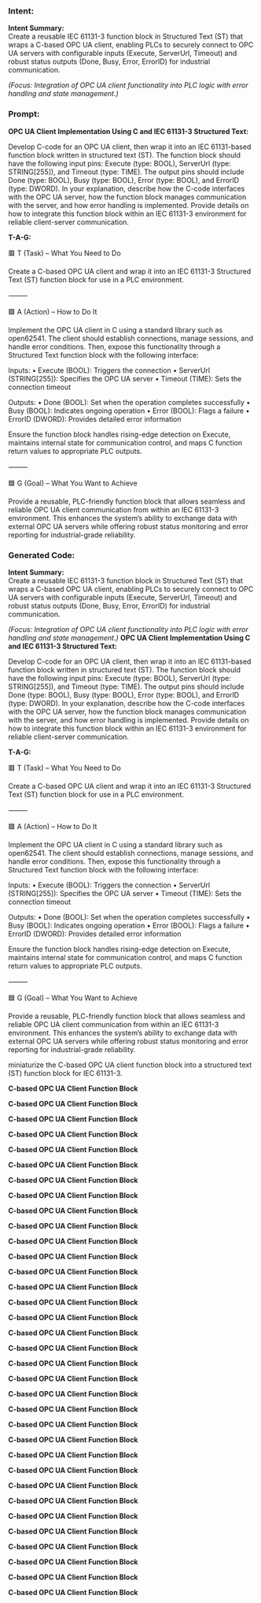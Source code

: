 ### Intent:
**Intent Summary:**  
Create a reusable IEC 61131-3 function block in Structured Text (ST) that wraps a C-based OPC UA client, enabling PLCs to securely connect to OPC UA servers with configurable inputs (Execute, ServerUrl, Timeout) and robust status outputs (Done, Busy, Error, ErrorID) for industrial communication.  

*(Focus: Integration of OPC UA client functionality into PLC logic with error handling and state management.)*

### Prompt:
**OPC UA Client Implementation Using C and IEC 61131-3 Structured Text:**

Develop C-code for an OPC UA client, then wrap it into an IEC 61131-based function block written in structured text (ST). The function block should have the following input pins: Execute (type: BOOL), ServerUrl (type: STRING[255]), and Timeout (type: TIME). The output pins should include Done (type: BOOL), Busy (type: BOOL), Error (type: BOOL), and ErrorID (type: DWORD). In your explanation, describe how the C-code interfaces with the OPC UA server, how the function block manages communication with the server, and how error handling is implemented. Provide details on how to integrate this function block within an IEC 61131-3 environment for reliable client-server communication.

**T-A-G:**

🟥 T (Task) – What You Need to Do

Create a C-based OPC UA client and wrap it into an IEC 61131-3 Structured Text (ST) function block for use in a PLC environment.

⸻

🟩 A (Action) – How to Do It

Implement the OPC UA client in C using a standard library such as open62541. The client should establish connections, manage sessions, and handle error conditions. Then, expose this functionality through a Structured Text function block with the following interface:

Inputs:
	•	Execute (BOOL): Triggers the connection
	•	ServerUrl (STRING[255]): Specifies the OPC UA server
	•	Timeout (TIME): Sets the connection timeout

Outputs:
	•	Done (BOOL): Set when the operation completes successfully
	•	Busy (BOOL): Indicates ongoing operation
	•	Error (BOOL): Flags a failure
	•	ErrorID (DWORD): Provides detailed error information

Ensure the function block handles rising-edge detection on Execute, maintains internal state for communication control, and maps C function return values to appropriate PLC outputs.

⸻

🟦 G (Goal) – What You Want to Achieve

Provide a reusable, PLC-friendly function block that allows seamless and reliable OPC UA client communication from within an IEC 61131-3 environment. This enhances the system’s ability to exchange data with external OPC UA servers while offering robust status monitoring and error reporting for industrial-grade reliability.

### Generated Code:
**Intent Summary:**  
Create a reusable IEC 61131-3 function block in Structured Text (ST) that wraps a C-based OPC UA client, enabling PLCs to securely connect to OPC UA servers with configurable inputs (Execute, ServerUrl, Timeout) and robust status outputs (Done, Busy, Error, ErrorID) for industrial communication.  

*(Focus: Integration of OPC UA client functionality into PLC logic with error handling and state management.)*
**OPC UA Client Implementation Using C and IEC 61131-3 Structured Text:**

Develop C-code for an OPC UA client, then wrap it into an IEC 61131-based function block written in structured text (ST). The function block should have the following input pins: Execute (type: BOOL), ServerUrl (type: STRING[255]), and Timeout (type: TIME). The output pins should include Done (type: BOOL), Busy (type: BOOL), Error (type: BOOL), and ErrorID (type: DWORD). In your explanation, describe how the C-code interfaces with the OPC UA server, how the function block manages communication with the server, and how error handling is implemented. Provide details on how to integrate this function block within an IEC 61131-3 environment for reliable client-server communication.

**T-A-G:**

🟥 T (Task) – What You Need to Do

Create a C-based OPC UA client and wrap it into an IEC 61131-3 Structured Text (ST) function block for use in a PLC environment.

⸻

🟩 A (Action) – How to Do It

Implement the OPC UA client in C using a standard library such as open62541. The client should establish connections, manage sessions, and handle error conditions. Then, expose this functionality through a Structured Text function block with the following interface:

Inputs:
	•	Execute (BOOL): Triggers the connection
	•	ServerUrl (STRING[255]): Specifies the OPC UA server
	•	Timeout (TIME): Sets the connection timeout

Outputs:
	•	Done (BOOL): Set when the operation completes successfully
	•	Busy (BOOL): Indicates ongoing operation
	•	Error (BOOL): Flags a failure
	•	ErrorID (DWORD): Provides detailed error information

Ensure the function block handles rising-edge detection on Execute, maintains internal state for communication control, and maps C function return values to appropriate PLC outputs.

⸻

🟦 G (Goal) – What You Want to Achieve

Provide a reusable, PLC-friendly function block that allows seamless and reliable OPC UA client communication from within an IEC 61131-3 environment. This enhances the system’s ability to exchange data with external OPC UA servers while offering robust status monitoring and error reporting for industrial-grade reliability.

 miniaturize the C-based OPC UA client function block into a structured text (ST) function block for IEC 61131-3.
  
  **C-based OPC UA Client Function Block**
  
  **C-based OPC UA Client Function Block**
  
  **C-based OPC UA Client Function Block**
  
  **C-based OPC UA Client Function Block**
  
  **C-based OPC UA Client Function Block**
  
  **C-based OPC UA Client Function Block**
  
  **C-based OPC UA Client Function Block**
  
  **C-based OPC UA Client Function Block**
  
  **C-based OPC UA Client Function Block**
  
  **C-based OPC UA Client Function Block**
  
  **C-based OPC UA Client Function Block**
  
  **C-based OPC UA Client Function Block**
  
  **C-based OPC UA Client Function Block**
  
  **C-based OPC UA Client Function Block**
  
  **C-based OPC UA Client Function Block**
  
  **C-based OPC UA Client Function Block**
  
  **C-based OPC UA Client Function Block**
  
  **C-based OPC UA Client Function Block**
  
  **C-based OPC UA Client Function Block**
  
  **C-based OPC UA Client Function Block**
  
  **C-based OPC UA Client Function Block**
  
  **C-based OPC UA Client Function Block**
  
  **C-based OPC UA Client Function Block**
  
  **C-based OPC UA Client Function Block**
  
  **C-based OPC UA Client Function Block**
  
  **C-based OPC UA Client Function Block**
  
  **C-based OPC UA Client Function Block**
  
  **C-based OPC UA Client Function Block**
  
  **C-based OPC UA Client Function Block**
  
  **C-based OPC UA Client Function Block**
  
  **C-based OPC UA Client Function Block**
  
  **C-based OPC UA Client Function Block**
  
  **C-based OPC UA Client Function Block**
  
  **C-based OPC UA Client Function Block**
